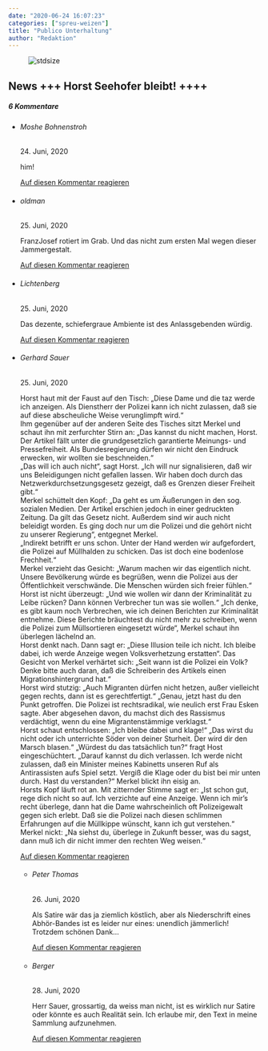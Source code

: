 ```yaml
---
date: "2020-06-24 16:07:23"
categories: ["spreu-weizen"]
title: "Publico Unterhaltung"
author: "Redaktion"
---
```



<figure>
<img src="https://www.publicomag.com/wp-content/uploads/2020/06/Seehofer-1320x797.jpg" alt=stdsize>
</figure>




## <strong>News +++ Horst Seehofer bleibt! ++++</strong>

<!--more-->
<h5 class="comments-h">
6 Kommentare </h5>
<ul class="commentlist">
<li class="comment even thread-even depth-1 clearfix" id="li-comment-59489">
<h6 class="author">Moshe Bohnenstroh</h6> <span class="date">24. Juni, 2020</span>



him!

<a rel="nofollow" class="comment-reply-link" href="#comment-59489" data-commentid="59489" data-postid="11454" data-belowelement="comment-59489" data-respondelement="respond" data-replyto="Antworte auf Moshe Bohnenstroh" aria-label="Antworte auf Moshe Bohnenstroh">Auf diesen Kommentar reagieren</a> 


</li>
<li class="comment odd alt thread-odd thread-alt depth-1 clearfix" id="li-comment-59628">
<h6 class="author">oldman</h6> <span class="date">25. Juni, 2020</span>



FranzJosef rotiert im Grab. Und das nicht zum ersten Mal wegen dieser Jammergestalt.

<a rel="nofollow" class="comment-reply-link" href="#comment-59628" data-commentid="59628" data-postid="11454" data-belowelement="comment-59628" data-respondelement="respond" data-replyto="Antworte auf oldman" aria-label="Antworte auf oldman">Auf diesen Kommentar reagieren</a> 


</li>
<li class="comment even thread-even depth-1 clearfix" id="li-comment-59646">
<h6 class="author">Lichtenberg</h6> <span class="date">25. Juni, 2020</span>



Das dezente, schiefergraue Ambiente ist des Anlassgebenden würdig.

<a rel="nofollow" class="comment-reply-link" href="#comment-59646" data-commentid="59646" data-postid="11454" data-belowelement="comment-59646" data-respondelement="respond" data-replyto="Antworte auf Lichtenberg" aria-label="Antworte auf Lichtenberg">Auf diesen Kommentar reagieren</a> 


</li>
<li class="comment odd alt thread-odd thread-alt depth-1 clearfix" id="li-comment-59659">
<h6 class="author">Gerhard Sauer</h6> <span class="date">25. Juni, 2020</span>



Horst haut mit der Faust auf den Tisch: „Diese Dame und die taz werde ich anzeigen. Als Dienstherr der Polizei kann ich nicht zulassen, daß sie auf diese abscheuliche Weise verunglimpft wird.“<br>
Ihm gegenüber auf der anderen Seite des Tisches sitzt Merkel und schaut ihn mit zerfurchter Stirn an: „Das kannst du nicht machen, Horst. Der Artikel fällt unter die grundgesetzlich garantierte Meinungs- und Pressefreiheit. Als Bundesregierung dürfen wir nicht den Eindruck erwecken, wir wollten sie beschneiden.“<br>
„Das will ich auch nicht“, sagt Horst. „Ich will nur signalisieren, daß wir uns Beleidigungen nicht gefallen lassen. Wir haben doch durch das Netzwerkdurchsetzungsgesetz gezeigt, daß es Grenzen dieser Freiheit gibt.“<br>
Merkel schüttelt den Kopf: „Da geht es um Äußerungen in den sog. sozialen Medien. Der Artikel erschien jedoch in einer gedruckten Zeitung. Da gilt das Gesetz nicht. Außerdem sind wir auch nicht beleidigt worden. Es ging doch nur um die Polizei und die gehört nicht zu unserer Regierung“, entgegnet Merkel.<br>
„Indirekt betrifft er uns schon. Unter der Hand werden wir aufgefordert, die Polizei auf Müllhalden zu schicken. Das ist doch eine bodenlose Frechheit.“<br>
Merkel verzieht das Gesicht: „Warum machen wir das eigentlich nicht. Unsere Bevölkerung würde es begrüßen, wenn die Polizei aus der Öffentlichkeit verschwände. Die Menschen würden sich freier fühlen.“<br>
Horst ist nicht überzeugt: „Und wie wollen wir dann der Kriminalität zu Leibe rücken? Dann können Verbrecher tun was sie wollen.“ „Ich denke, es gibt kaum noch Verbrechen, wie ich deinen Berichten zur Kriminalität entnehme. Diese Berichte bräuchtest du nicht mehr zu schreiben, wenn die Polizei zum Müllsortieren eingesetzt würde“, Merkel schaut ihn überlegen lächelnd an.<br>
Horst denkt nach. Dann sagt er: „Diese Illusion teile ich nicht. Ich bleibe dabei, ich werde Anzeige wegen Volksverhetzung erstatten“. Das Gesicht von Merkel verhärtet sich: „Seit wann ist die Polizei ein Volk? Denke bitte auch daran, daß die Schreiberin des Artikels einen Migrationshintergrund hat.“<br>
Horst wird stutzig: „Auch Migranten dürfen nicht hetzen, außer vielleicht gegen rechts, dann ist es gerechtfertigt.“ „Genau, jetzt hast du den Punkt getroffen. Die Polizei ist rechtsradikal, wie neulich erst Frau Esken sagte. Aber abgesehen davon, du machst dich des Rassismus verdächtigt, wenn du eine Migrantenstämmige verklagst.“<br>
Horst schaut entschlossen: „Ich bleibe dabei und klage!“ „Das wirst du nicht oder ich unterrichte Söder von deiner Sturheit. Der wird dir den Marsch blasen.“ „Würdest du das tatsächlich tun?“ fragt Host eingeschüchtert. „Darauf kannst du dich verlassen. Ich werde nicht zulassen, daß ein Minister meines Kabinetts unseren Ruf als Antirassisten aufs Spiel setzt. Vergiß die Klage oder du bist bei mir unten durch. Hast du verstanden?“ Merkel blickt ihn eisig an.<br>
Horsts Kopf läuft rot an. Mit zitternder Stimme sagt er: „Ist schon gut, rege dich nicht so auf. Ich verzichte auf eine Anzeige. Wenn ich mir’s recht überlege, dann hat die Dame wahrscheinlich oft Polizeigewalt gegen sich erlebt. Daß sie die Polizei nach diesen schlimmen Erfahrungen auf die Müllkippe wünscht, kann ich gut verstehen.“<br>
Merkel nickt: „Na siehst du, überlege in Zukunft besser, was du sagst, dann muß ich dir nicht immer den rechten Weg weisen.“

<a rel="nofollow" class="comment-reply-link" href="#comment-59659" data-commentid="59659" data-postid="11454" data-belowelement="comment-59659" data-respondelement="respond" data-replyto="Antworte auf Gerhard Sauer" aria-label="Antworte auf Gerhard Sauer">Auf diesen Kommentar reagieren</a> 


<ul class="children">
<li class="comment even depth-2 clearfix" id="li-comment-59855">
<h6 class="author">Peter Thomas</h6> <span class="date">26. Juni, 2020</span>



Als Satire wär das ja ziemlich köstlich, aber als Niederschrift eines Abhör-Bandes ist es leider nur eines: unendlich jämmerlich! Trotzdem schönen Dank&#8230;

<a rel="nofollow" class="comment-reply-link" href="#comment-59855" data-commentid="59855" data-postid="11454" data-belowelement="comment-59855" data-respondelement="respond" data-replyto="Antworte auf Peter Thomas" aria-label="Antworte auf Peter Thomas">Auf diesen Kommentar reagieren</a> 


</li>
<li class="comment odd alt depth-2 clearfix" id="li-comment-60394">
<h6 class="author">Berger</h6> <span class="date">28. Juni, 2020</span>



Herr Sauer, grossartig, da weiss man nicht, ist es wirklich nur Satire oder könnte es auch Realität sein. Ich erlaube mir, den Text in meine Sammlung aufzunehmen.

<a rel="nofollow" class="comment-reply-link" href="#comment-60394" data-commentid="60394" data-postid="11454" data-belowelement="comment-60394" data-respondelement="respond" data-replyto="Antworte auf Berger" aria-label="Antworte auf Berger">Auf diesen Kommentar reagieren</a> 


</li>
</ul>
</li>
</ul>
